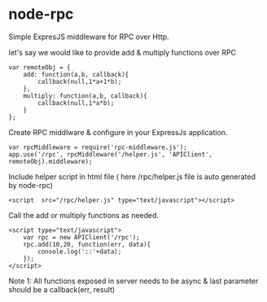 node-rpc
========

Simple ExpresJS middleware for RPC over Http.


let's say we would like to provide add & multiply functions over RPC

    var remoteObj = {
        add: function(a,b, callback){
            callback(null,1*a+1*b);
        },
        multiply: function(a,b, callback){
            callback(null,1*a*b);
        }
    };


Create RPC middlware & configure in your ExpressJs application.

    var rpcMiddleware = require('rpc-middleware.js');
    app.use('/rpc', rpcMiddleware('/helper.js', 'APIClient', remoteObj).middleware);


Include helper script in html file ( here /rpc/helper.js file is auto generated by node-rpc)

    <script  src="/rpc/helper.js" type="text/javascript"></script>

Call the add or multiply functions as needed.

    <script type="text/javascript">
        var rpc = new APIClient('/rpc');
        rpc.add(10,20, function(err, data){
            console.log('::'+data);
        });
    </script>


Note 1: All functions exposed in server needs to be async & last parameter should be a callback(err, result)




